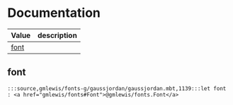 # Documentation
|Value|description|
|---|---|
|[font](#font)||

## font

```moonbit
:::source,gmlewis/fonts-g/gaussjordan/gaussjordan.mbt,1139:::let font : <a href="gmlewis/fonts#Font">@gmlewis/fonts.Font</a>
```

